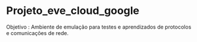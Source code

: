 # Projeto_eve_cloud_google
Objetivo : Ambiente de emulação para testes e aprendizados de protocolos e comunicações de rede.
